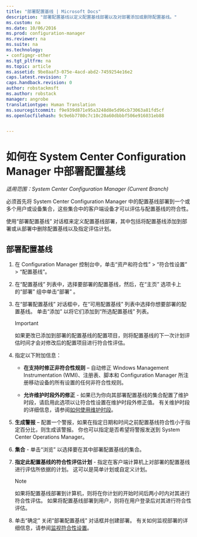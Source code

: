 ```yaml
---
title: "部署配置基线 | Microsoft Docs"
description: "部署配置基线以定义配置基线部署以及对部署添加或删除配置基线。"
ms.custom: na
ms.date: 10/06/2016
ms.prod: configuration-manager
ms.reviewer: na
ms.suite: na
ms.technology:
- configmgr-other
ms.tgt_pltfrm: na
ms.topic: article
ms.assetid: 9be8aaf3-075e-4acd-abd2-7459254e16e2
caps.latest.revision: 7
caps.handback.revision: 0
author: robstackmsft
ms.author: robstack
manager: angrobe
translationtype: Human Translation
ms.sourcegitcommit: f9e939d871e95a3248d8e5d96cb73063a81fd5cf
ms.openlocfilehash: 9c9e6b7780c7c10c20a60dbbbf506e916031eb88


---
```

# <a name="how-to-deploy-configuration-baselines-in-system-center-configuration-manager"></a>如何在 System Center Configuration Manager 中部署配置基线

*适用范围：System Center Configuration Manager (Current Branch)*

必须首先将 System Center Configuration Manager 中的配置基线部署到一个或多个用户或设备集合，这些集合中的客户端设备才可以评估与配置基线的符合性。  

使用“部署配置基线”  对话框来定义配置基线部署，其中包括将配置基线添加到部署或从部署中删除配置基线以及指定评估计划。  

## <a name="deploy-a-configuration-baseline"></a>部署配置基线  

1.  在 Configuration Manager 控制台中，单击“资产和符合性” > “符合性设置” > “配置基线”。  

3.  在“配置基线”  列表中，选择要部署的配置基线，然后，在“主页”  选项卡上的“部署”  组中单击“部署” 。  

4.  在“部署配置基线”  对话框中，在“可用配置基线”  列表中选择你想要部署的配置基线。 单击“添加”  以将它们添加到“所选配置基线”  列表。  

    > [!IMPORTANT]  
    >  如果更改已添加到部署的配置基线的配置项目，则将配置基线的下一次计划评估时间才会对修改后的配置项目进行符合性评估。  

5.  指定以下附加信息：  

    -   **在支持时修正非符合性规则** – 自动修正 Windows Management Instrumentation (WMI)、注册表、脚本和 Configuration Manager 所注册移动设备的所有设置的任何非符合性规则。  

    -   **允许维护时段外的修正** - 如果已为你向其部署配置基线的集合配置了维护时段，请启用此选项以让符合性设置在维护时段外修正值。 有关维护时段的详细信息，请参阅[如何使用维护时段](/sccm/core/clients/manage/collections/use-maintenance-windows)。  

6.  **生成警报** – 配置一个警报，如果在指定日期和时间之前配置基线符合性小于指定百分比，则生成该警报。 你也可以指定是否希望将警报发送到 System Center Operations Manager。  

7.  **集合** - 单击“浏览”  以选择要在其中部署配置基线的集合。  

8.  **指定此配置基线的符合性评估计划** - 指定在客户端计算机上对部署的配置基线进行评估所依据的计划。 这可以是简单计划或自定义计划。  

    > [!NOTE]  
    >  如果将配置基线部署到计算机，则将在你计划的开始时间后两小时内对其进行符合性评估。 如果将配置基线部署到用户，则将在用户登录后对其进行符合性评估。  

9. 单击“确定”  关闭“部署配置基线”  对话框并创建部署。 有关如何监视部署的详细信息，请参阅[监视符合性设置](/sccm/compliance/deploy-use/monitor-compliance-settings)。  



<!--HONumber=Dec16_HO3-->


